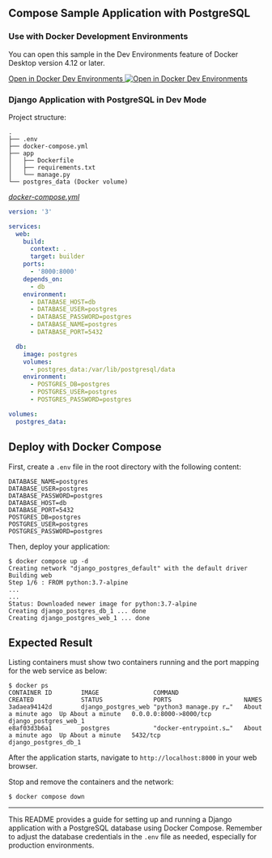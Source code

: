 ## Compose Sample Application with PostgreSQL

### Use with Docker Development Environments

You can open this sample in the Dev Environments feature of Docker Desktop version 4.12 or later.

[Open in Docker Dev Environments <img src="../open_in_new.svg" alt="Open in Docker Dev Environments" align="top"/>](https://open.docker.com/dashboard/dev-envs?url=https://github.com/docker/awesome-compose/tree/master/django-postgres)

### Django Application with PostgreSQL in Dev Mode

Project structure:
```
.
├── .env
├── docker-compose.yml
├── app
│   ├── Dockerfile
│   ├── requirements.txt
│   └── manage.py
└── postgres_data (Docker volume)

```

[_docker-compose.yml_](docker-compose.yml)
```yaml
version: '3'

services:
  web:
    build:
      context: .
      target: builder
    ports:
      - '8000:8000'
    depends_on:
      - db
    environment:
      - DATABASE_HOST=db
      - DATABASE_USER=postgres
      - DATABASE_PASSWORD=postgres
      - DATABASE_NAME=postgres
      - DATABASE_PORT=5432

  db:
    image: postgres
    volumes:
      - postgres_data:/var/lib/postgresql/data
    environment:
      - POSTGRES_DB=postgres
      - POSTGRES_USER=postgres
      - POSTGRES_PASSWORD=postgres

volumes:
  postgres_data:
```

## Deploy with Docker Compose

First, create a `.env` file in the root directory with the following content:
```
DATABASE_NAME=postgres
DATABASE_USER=postgres
DATABASE_PASSWORD=postgres
DATABASE_HOST=db
DATABASE_PORT=5432
POSTGRES_DB=postgres
POSTGRES_USER=postgres
POSTGRES_PASSWORD=postgres
```

Then, deploy your application:
```
$ docker compose up -d
Creating network "django_postgres_default" with the default driver
Building web
Step 1/6 : FROM python:3.7-alpine
...
...
Status: Downloaded newer image for python:3.7-alpine
Creating django_postgres_db_1 ... done
Creating django_postgres_web_1 ... done

```

## Expected Result

Listing containers must show two containers running and the port mapping for the web service as below:
```
$ docker ps
CONTAINER ID        IMAGE               COMMAND                  CREATED             STATUS              PORTS                    NAMES
3adaea94142d        django_postgres_web "python3 manage.py r…"   About a minute ago  Up About a minute   0.0.0.0:8000->8000/tcp   django_postgres_web_1
e8af03d3b6a1        postgres            "docker-entrypoint.s…"   About a minute ago  Up About a minute   5432/tcp                 django_postgres_db_1
```

After the application starts, navigate to `http://localhost:8000` in your web browser.

Stop and remove the containers and the network:
```
$ docker compose down
```

---

This README provides a guide for setting up and running a Django application with a PostgreSQL database using Docker Compose. Remember to adjust the database credentials in the `.env` file as needed, especially for production environments.